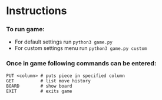 
# Instructions

### To run game:
- For default settings run
    ```python3 game.py```
- For custom settings menu run
    ```python3 game.py custom```

### Once in game following commands can be entered:
    PUT <column> # puts piece in specified column
    GET          # list move history
    BOARD        # show board
    EXIT         # exits game
